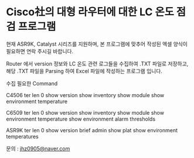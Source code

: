 # Cisco社의 대형 라우터에 대한 LC 온도 점검 프로그램

현재 ASR9K, Catalyst 시리즈를 지원하며,
본 프로그램에 맞추어 작성된 엑셀 양식이 필요하면 연락 주시길 바랍니다.

Router 에서 version 정보와 LC 온도 관련 로그들을 수집하여 .TXT 파일로 저장하고,
해당 .TXT 파일을 Parsing 하여 Excel 파일에 작성하는 프로그램 입니다.

수집 필요한 Command

C4506
ter len 0
show version
show inventory
show module
show environment temperature

C6509
ter len 0
show version
show inventory
show module
show environment temperature
show environment alarm thresholds

ASR9K
ter len 0
show version brief
admin show plat
show environment temperatures


문의 : jhz0905@naver.com
